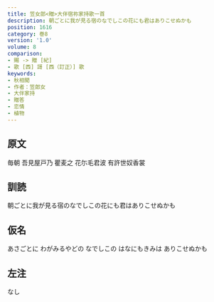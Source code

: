 ```yaml
---
title: 笠女郎<贈>大伴宿祢家持歌一首
description: 朝ごとに我が見る宿のなでしこの花にも君はありこせぬかも
position: 1616
category: 巻8
version: '1.0'
volume: 8
comparison:
- 賜 -> 贈 [紀]
- 歌 [西] 謌 [西（訂正）] 歌
keywords:
- 秋相聞
- 作者：笠郎女
- 大伴家持
- 贈答
- 恋情
- 植物
---
```


## 原文

毎朝 吾見屋戸乃 瞿麦之 花尓毛君波 有許世奴香裳

## 訓読

朝ごとに我が見る宿のなでしこの花にも君はありこせぬかも

## 仮名

あさごとに わがみるやどの なでしこの はなにもきみは ありこせぬかも

## 左注

なし
